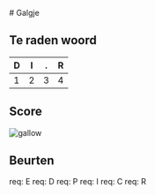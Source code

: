 \# Galgje

## Te raden woord

|D|I|.|R|
|-|-|-|-|
|1|2|3|4|

## Score
![gallow](./images/4.png)

## Beurten
req: E
req: D
req: P
req: I
req: C
req: R
